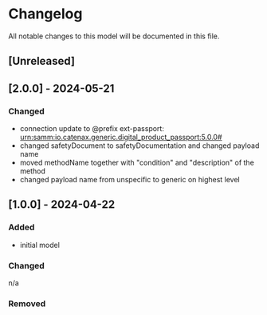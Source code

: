 # Changelog
All notable changes to this model will be documented in this file.

## [Unreleased]

## [2.0.0] - 2024-05-21
### Changed
- connection update to @prefix ext-passport: <urn:samm:io.catenax.generic.digital_product_passport:5.0.0#>
- changed safetyDocument to safetyDocumentation and changed payload name
- moved methodName together with "condition" and "description" of the method
- changed payload name from unspecific to generic on highest level

## [1.0.0] - 2024-04-22
### Added
- initial model

### Changed
n/a

### Removed


